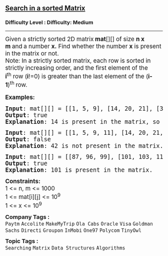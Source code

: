 <h2><a href="https://www.geeksforgeeks.org/problems/search-in-a-matrix-1587115621/1?utm_source=geeksforgeeks&utm_medium=article_practice_tab&utm_campaign=article_practice_tab">Search in a sorted Matrix</a></h2><h3>Difficulty Level : Difficulty: Medium</h3><hr><div class="problems_problem_content__Xm_eO"><p><span style="font-size: 14pt;">Given a strictly sorted 2D matrix<strong> mat</strong>[][] of size <strong>n x m&nbsp;</strong>and<strong>&nbsp;</strong>a number&nbsp;<strong>x.</strong> Find whether the number <strong>x</strong> is present in the matrix or not.<br>Note: In a strictly sorted matrix, each row is sorted in strictly increasing order, and&nbsp;the first element of the <strong>i</strong><sup>th</sup>&nbsp;row (<strong>i</strong>!=0) is greater than the last element of the (<strong>i-1</strong>)<sup>th&nbsp;</sup>row.</span><br style="font-size: 18px;"><br><span style="font-size: 14pt;"><strong>Examples:</strong></span></p>
<pre><span style="font-size: 14pt;"><strong>Input</strong>: mat[][] = [[1, 5, 9], [14, 20, 21], [30, 34, 43]], x = 14
<strong>Output</strong>: true
<strong>Explanation</strong>: 14 is present in the matrix, so output is true.
</span></pre>
<pre><span style="font-size: 14pt;"><strong>Input</strong>: mat[][] = [[1, 5, 9, 11], [14, 20, 21, 26], [30, 34, 43, 50]], x = 42<br><strong>Output</strong>: false
<strong>Explanation</strong>: 42 is not present in the matrix.<br></span></pre>
<pre><span style="font-size: 14pt;"><strong>Input</strong>: mat[][] = [[87, 96, 99], [101, 103, 111]], x = 101</span><br><span style="font-size: 14pt;"><strong>Output</strong>: true
<strong>Explanation</strong>: 101 is present in the matrix.</span></pre>
<p><span style="font-size: 14pt;"><strong>Constraints:<br></strong>1 &lt;= n, m &lt;= 1000<br>1 &lt;= mat[i][j] &lt;= 10<sup>9</sup><br>1 &lt;= x &lt;= 10<sup>9</sup></span></p></div><p><span style=font-size:18px><strong>Company Tags : </strong><br><code>Paytm</code>&nbsp;<code>Accolite</code>&nbsp;<code>MakeMyTrip</code>&nbsp;<code>Ola Cabs</code>&nbsp;<code>Oracle</code>&nbsp;<code>Visa</code>&nbsp;<code>Goldman Sachs</code>&nbsp;<code>Directi</code>&nbsp;<code>Groupon</code>&nbsp;<code>InMobi</code>&nbsp;<code>One97</code>&nbsp;<code>Polycom</code>&nbsp;<code>TinyOwl</code>&nbsp;<br><p><span style=font-size:18px><strong>Topic Tags : </strong><br><code>Searching</code>&nbsp;<code>Matrix</code>&nbsp;<code>Data Structures</code>&nbsp;<code>Algorithms</code>&nbsp;